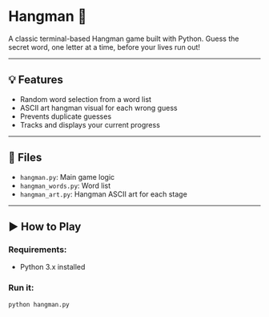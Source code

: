 # Hangman 🎯

A classic terminal-based Hangman game built with Python. Guess the secret word, one letter at a time, before your lives run out!

---

## 💡 Features
- Random word selection from a word list
- ASCII art hangman visual for each wrong guess
- Prevents duplicate guesses
- Tracks and displays your current progress

---

## 📁 Files
- `hangman.py`: Main game logic
- `hangman_words.py`: Word list
- `hangman_art.py`: Hangman ASCII art for each stage

---

## ▶️ How to Play

### Requirements:
- Python 3.x installed

### Run it:
```bash
python hangman.py
